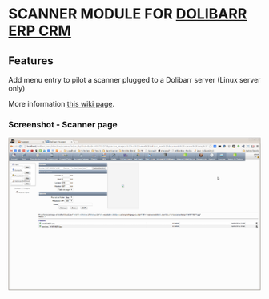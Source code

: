 # SCANNER MODULE FOR <a href="https://www.dolibarr.org">DOLIBARR ERP CRM</a>

## Features
Add menu entry to pilot a scanner plugged to a Dolibarr server (Linux server only)

More information <a href="https://wiki.dolibarr.org/index.php/Module_Scanner" target="_new">this wiki page</a>.


### Screenshot - Scanner page

![Screenshot patient card](img/screen_shot_scanner_1.png?raw=true "Scanner")
